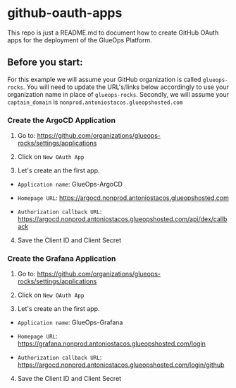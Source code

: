 # github-oauth-apps

This repo is just a README.md to document how to create GitHub OAuth apps for the deployment of the GlueOps Platform. 

## Before you start:

For this example we will assume your GitHub organization is called `glueops-rocks`. You will need to update the URL's/links below accordingly to use your organization name in place of `glueops-rocks`. Secondly, we will assume your `captain_domain` is `nonprod.antoniostacos.glueopshosted.com`

### Create the ArgoCD Application

1. Go to: https://github.com/organizations/glueops-rocks/settings/applications

2. Click on `New OAuth App`
3. Let's create an the first app.

- `Application name`: GlueOps-ArgoCD

- `Homepage URL`: https://argocd.nonprod.antoniostacos.glueopshosted.com

- `Authorization callback URL`: https://argocd.nonprod.antoniostacos.glueopshosted.com/api/dex/callback

4. Save the Client ID and Client Secret

### Create the Grafana Application

1. Go to: https://github.com/organizations/glueops-rocks/settings/applications

2. Click on `New OAuth App`

3. Let's create an the first app.

- `Application name`: GlueOps-Grafana

- `Homepage URL`: https://grafana.nonprod.antoniostacos.glueopshosted.com/login

- `Authorization callback URL`: https://argocd.nonprod.antoniostacos.glueopshosted.com/login/github

4. Save the Client ID and Client Secret
